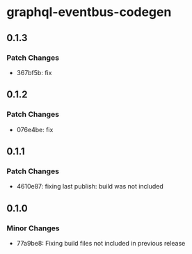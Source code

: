 # graphql-eventbus-codegen

## 0.1.3

### Patch Changes

- 367bf5b: fix

## 0.1.2

### Patch Changes

- 076e4be: fix

## 0.1.1

### Patch Changes

- 4610e87: fixing last publish: build was not included

## 0.1.0

### Minor Changes

- 77a9be8: Fixing build files not included in previous release
